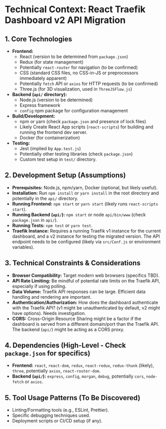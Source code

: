 # Technical Context: React Traefik Dashboard v2 API Migration

## 1. Core Technologies

- **Frontend:**
    - React (version to be determined from `package.json`)
    - Redux (for state management)
    - Potentially `react-router` for navigation (to be confirmed)
    - CSS (standard CSS files, no CSS-in-JS or preprocessors immediately apparent)
    - Potentially `fetch` API or `axios` for HTTP requests (to be confirmed)
    - Three.js (for 3D visualization, used in `ThreeJSFlow.js`)
- **Backend (`api/` directory):**
    - Node.js (version to be determined)
    - Express framework
    - `config` npm package for configuration management
- **Build/Development:**
    - npm or yarn (check `package.json` and presence of lock files)
    - Likely Create React App scripts (`react-scripts`) for building and running the frontend dev server.
    - Docker (for containerization)
- **Testing:**
    - Jest (implied by `App.test.js`)
    - Potentially other testing libraries (check `package.json`)
    - Custom test setup in `test/` directory.

## 2. Development Setup (Assumptions)

- **Prerequisites:** Node.js, npm/yarn, Docker (optional, but likely useful).
- **Installation:** Run `npm install` or `yarn install` in the root directory and potentially in the `api/` directory.
- **Running Frontend:** `npm start` or `yarn start` (likely runs `react-scripts start`).
- **Running Backend (`api/`):** `npm start` or node `api/bin/www` (check `package.json` in `api/`).
- **Running Tests:** `npm test` or `yarn test`.
- **Traefik Instance:** Requires a running Traefik v1 instance for the current dashboard, and a v2 instance for testing the migrated version. The API endpoint needs to be configured (likely via `src/Conf.js` or environment variables).

## 3. Technical Constraints & Considerations

- **Browser Compatibility:** Target modern web browsers (specifics TBD).
- **API Rate Limiting:** Be mindful of potential rate limits on the Traefik API, especially if using polling.
- **Data Volume:** Traefik API responses can be large. Efficient data handling and rendering are important.
- **Authentication/Authorization:** How does the dashboard authenticate with the Traefik API? (v1 might be unauthenticated by default, v2 might have options). Needs investigation.
- **CORS:** Cross-Origin Resource Sharing might be a factor if the dashboard is served from a different domain/port than the Traefik API. The backend (`api/`) might be acting as a CORS proxy.

## 4. Dependencies (High-Level - Check `package.json` for specifics)

- **Frontend:** `react`, `react-dom`, `redux`, `react-redux`, `redux-thunk` (likely), `three`, potentially `axios`, `react-router-dom`.
- **Backend (`api/`):** `express`, `config`, `morgan`, `debug`, potentially `cors`, `node-fetch` or `axios`.

## 5. Tool Usage Patterns (To Be Discovered)

- Linting/Formatting tools (e.g., ESLint, Prettier).
- Specific debugging techniques used.
- Deployment scripts or CI/CD setup (if any).
